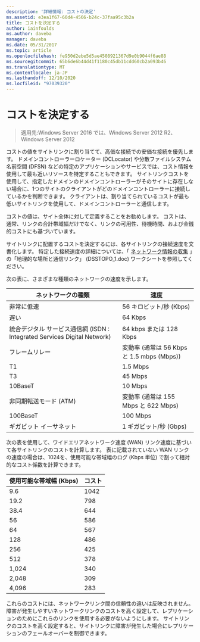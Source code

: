 ```yaml
---
description: '詳細情報: コストの決定'
ms.assetid: e3ea1f67-60d4-4566-b24c-37faa95c3b2a
title: コストを決定する
author: iainfoulds
ms.author: daveba
manager: daveba
ms.date: 05/31/2017
ms.topic: article
ms.openlocfilehash: fe950d2ebe5d5ae4508921367d9e0b9044f6ae88
ms.sourcegitcommit: 65b6de6b44d41f1180c45db11cdd60cb2a093b46
ms.translationtype: MT
ms.contentlocale: ja-JP
ms.lasthandoff: 12/10/2020
ms.locfileid: "97039320"
---
```

# <a name="determining-the-cost"></a>コストを決定する

>適用先:Windows Server 2016 では、Windows Server 2012 R2、Windows Server 2012

コストの値をサイトリンクに割り当てて、高価な接続での安価な接続を優先します。 ドメインコントローラーロケーター (DCLocator) や分散ファイルシステム名前空間 (DFSN) などの特定のアプリケーションやサービスでは、コスト情報を使用して最も近いリソースを特定することもできます。 サイトリンクコストを使用して、指定したドメインのドメインコントローラーがそのサイトに存在しない場合に、1つのサイトのクライアントがどのドメインコントローラーに接続しているかを判断できます。 クライアントは、割り当てられているコストが最も低いサイトリンクを使用して、ドメインコントローラーと通信します。

コストの値は、サイト全体に対して定義することをお勧めします。 コストは、通常、リンクの合計帯域幅だけでなく、リンクの可用性、待機時間、および金銭的コストにも基づいています。

サイトリンクに配置するコストを決定するには、各サイトリンクの接続速度を文書化します。 特定した接続速度の詳細については、「 [ネットワーク情報の収集](../../ad-ds/plan/Collecting-Network-Information.md) 」の「地理的な場所と通信リンク」 (DSSTOPO_1.doc) ワークシートを参照してください。

次の表に、さまざまな種類のネットワークの速度を示します。

|ネットワークの種類|速度|
|----------------|---------|
|非常に低速|56 キロビット/秒 (Kbps)|
|遅い|64 Kbps|
|統合デジタル サービス通信網 (ISDN : Integrated Services Digital Network)|64 kbps または 128 Kbps|
|フレームリレー|変動率 (通常は 56 Kbps と 1.5 mbps (Mbps))|
|T1|1.5 Mbps|
|T3|45 Mbps|
|10BaseT|10 Mbps|
|非同期転送モード (ATM)|変動率 (通常は 155 Mbps と 622 Mbps)|
|100BaseT|100 Mbps|
|ギガビット イーサネット|1 ギガビット/秒 (Gbps)|

次の表を使用して、ワイドエリアネットワーク速度 (WAN) リンク速度に基づいて各サイトリンクのコストを計算します。 表に記載されていない WAN リンクの速度の場合は、1024を、使用可能な帯域幅のログ (Kbps 単位) で割って相対的なコスト係数を計算できます。

|使用可能な帯域幅 (Kbps)|コスト|
|--------------------------------|--------|
|9.6|1042|
|19.2|798|
|38.4|644|
|56|586|
|64|567|
|128|486|
|256|425|
|512|378|
|1,024|340|
|2,048|309|
|4,096|283|

これらのコストには、ネットワークリンク間の信頼性の違いは反映されません。 障害が発生しやすいネットワークリンクのコストを高く設定して、レプリケーションのためにこれらのリンクを使用する必要がないようにします。 サイトリンクのコストを高く設定すると、サイトリンクに障害が発生した場合にレプリケーションのフェールオーバーを制御できます。



